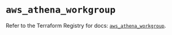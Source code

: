 # `aws_athena_workgroup`

Refer to the Terraform Registry for docs: [`aws_athena_workgroup`](https://registry.terraform.io/providers/hashicorp/aws/5.71.0/docs/resources/athena_workgroup).
